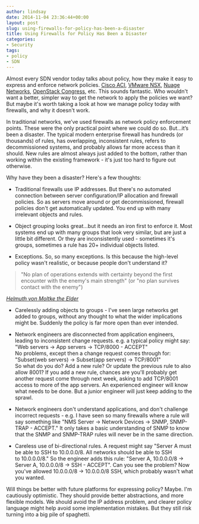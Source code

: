 ```yaml
---
author: lindsay
date: 2014-11-04 23:36:44+00:00
layout: post
slug: using-firewalls-for-policy-has-been-a-disaster
title: Using Firewalls for Policy Has Been a Disaster
categories:
- Security
tags:
- policy
- SDN
---
```


Almost every SDN vendor today talks about policy, how they make it easy to express and enforce network policies. [Cisco ACI](http://www.cisco.com/c/en/us/solutions/data-center-virtualization/application-centric-infrastructure/index.html), [VMware NSX](http://www.vmware.com/products/nsx/features), [Nuage Networks](http://www.nuagenetworks.net/products/), [OpenStack Congress](https://wiki.openstack.org/wiki/Congress), etc. This sounds fantastic. Who wouldn't want a better, simpler way to get the network to apply the policies we want? But maybe it's worth taking a look at how we manage policy today with firewalls, and why it doesn't work.

In traditional networks, we’ve used firewalls as network policy enforcement points. These were the only practical point where we could do so. But…it’s been a disaster. The typical modern enterprise firewall has hundreds (or thousands) of rules, has overlapping, inconsistent rules, refers to decommissioned systems, and probably allows far more access than it should. New rules are almost always just added to the bottom, rather than working within the existing framework - it's just too hard to figure out otherwise.

Why have they been a disaster? Here's a few thoughts:


  * Traditional firewalls use IP addresses. But there's no automated connection between server configuration/IP allocation and firewall policies. So as servers move around or get decommissioned, firewall policies don't get automatically updated. You end up with many irrelevant objects and rules.

  * Object grouping looks great...but it needs an iron first to enforce it. Most systems end up with many groups that look very similar, but are just a little bit different. Or they are inconsistently used - sometimes it's groups, sometimes a rule has 20+ individual objects listed.

  * Exceptions. So, so many exceptions. Is this because the high-level policy wasn't realistic, or because people don't understand it?

> "No plan of operations extends with certainty beyond the first encounter with the enemy's main strength" (or "no plan survives contact with the enemy")

_[Helmuth von Moltke the Elder](http://en.wikipedia.org/wiki/Helmuth\_von\_Moltke\_the\_Elder)_

  * Carelessly adding objects to groups - I've seen large networks get added to groups, without any thought to what the wider implications might be. Suddenly the policy is far more open than ever intended.

  * Network engineers are disconnected from application engineers, leading to inconsistent change requests. e.g. a typical policy might say:  
"Web servers -> App servers -> TCP/8000 - ACCEPT"  
No problems, except then a change request comes through for:  
"Subset(web servers) -> Subset(app servers) -> TCP/8001"  
So what do you do? Add a new rule? Or update the previous rule to also allow 8001? If you add a new rule, chances are you'll probably get another request come through next week, asking to add TCP/8001 access to more of the app servers. An experienced engineer will know what needs to be done. But a junior engineer will just keep adding to the sprawl.

  * Network engineers don't understand applications, and don't challenge incorrect requests - e.g. I have seen so many firewalls where a rule will say something like "NMS Server -> Network Devices -> SNMP, SNMP-TRAP - ACCEPT." It only takes a basic understanding of SNMP to know that the SNMP and SNMP-TRAP rules will never be in the same direction.

  * Careless use of bi-directional rules. A request might say "Server A must be able to SSH to 10.0.0.0/8. All networks should be able to SSH to 10.0.0.0/8." So the engineer adds this rule:
"Server A, 10.0.0.0/8 -> Server A, 10.0.0.0/8 -> SSH - ACCEPT".
Can you see the problem? Now you've allowed 10.0.0.0/8 -> 10.0.0.0/8 SSH, which probably wasn't what you wanted.


Will things be better with future platforms for expressing policy? Maybe. I'm cautiously optimistic. They should provide better abstractions, and more flexible models. We should avoid the IP address problem, and clearer policy language might help avoid some implementation mistakes. But they still risk turning into a big pile of spaghetti.
